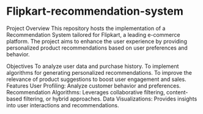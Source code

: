 # Flipkart-recommendation-system
Project Overview
This repository hosts the implementation of a Recommendation System tailored for Flipkart, a leading e-commerce platform. The project aims to enhance the user experience by providing personalized product recommendations based on user preferences and behavior.

Objectives
To analyze user data and purchase history.
To implement algorithms for generating personalized recommendations.
To improve the relevance of product suggestions to boost user engagement and sales.
Features
User Profiling: Analyze customer behavior and preferences.
Recommendation Algorithms: Leverages collaborative filtering, content-based filtering, or hybrid approaches.
Data Visualizations: Provides insights into user interactions and recommendations.
